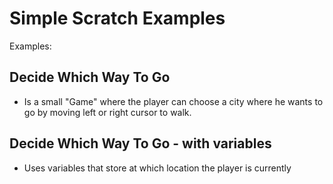 Simple Scratch Examples
=======================

Examples:

## Decide Which Way To Go ##
- Is a small "Game" where the player can choose a city where he wants to go by moving left or right cursor to walk.

## Decide Which Way To Go - with variables ##
- Uses variables that store at which location the player is currently
